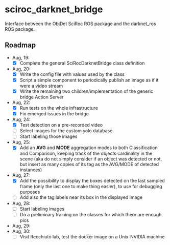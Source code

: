 # sciroc_darknet_bridge
Interface between the ObjDet SciRoc ROS package and the darknet_ros ROS package.

## Roadmap

- Aug, 19: 
	- [x] Complete the general SciRocDarknetBridge class definition
- Aug, 20:
	- [x] Write the config file with values used by the class
	- [x] Script a simple component to periodically publish an image as if it were a video stream
	- [x] Write the remaining two children/implementation of the generic bridge Action Server
- Aug, 22:
	- [x] Run tests on the whole infrastructure
	- [x] Fix emerged issues in the bridge
- Aug, 24:
	- [x] Test detection on a pre-recorded video
	- [ ] Select images for the custom yolo database
	- [ ] Start labeling those images
- Aug, 25:
	- [x] Add an **AVG** and **MODE** aggregation modes to both Classification and Comparison, keeping track of the objects cardinality in the scene (aka do not simply consider if an object was detected or not, but insert as many copies of its tag as the AVG/MODE of detected instances)
- Aug, 27:
	- [x] Add the possibility to display the boxes detected on the last sampled frame (only the last one to make thing easier), to use for debugging purposes
	- [ ] Add also the tag labels near its box in the displayed image
- Aug, 28:
	- [ ] Start labeling images
	- [ ] Do a preliminary training on the classes for which there are enough pics
- Aug, 29:
- Aug, 30:
	- [ ] Visit Recchiuto lab, test the docker image on a Unix-NVIDIA machine
